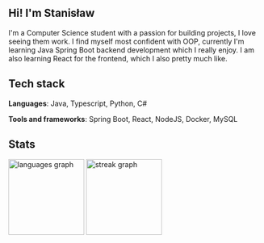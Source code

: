 ## Hi! I'm Stanisław
I'm a Computer Science student with a passion for building projects, I love seeing them work. I find myself most confident with OOP, currently I'm learning Java Spring Boot backend development which I really enjoy. I am also learning React for the frontend, which I also pretty much like.

## Tech stack
**Languages**: Java, Typescript, Python, C#

**Tools and frameworks**: Spring Boot, React, NodeJS, Docker, MySQL

## Stats
<div align="left">
  <img src="https://github-readme-stats.vercel.app/api/top-langs/?username=StanislawStankiewicz&theme=dark&show_icons=true&hide_border=true&layout=compact" height="150" alt="languages graph"  />
  <img src="https://github-readme-streak-stats.herokuapp.com/?user=StanislawStankiewicz&theme=dark&hide_border=true" height="150" alt="streak graph"  />
</div>

